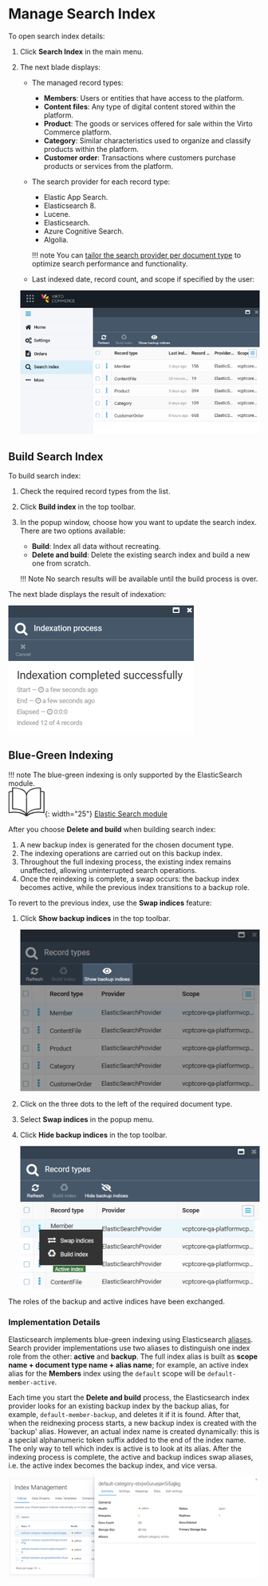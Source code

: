 # Manage Search Index

To open search index details:

1. Click **Search Index** in the main menu.
1. The next blade displays:
    * The managed record types:
        * **Members**: Users or entities that have access to the platform.
        * **Content files**: Any type of digital content stored within the platform.
        * **Product**: The goods or services offered for sale within the Virto Commerce platform.
        * **Category**: Similar characteristics used to organize and classify products within the platform.
        * **Customer order**: Transactions where customers purchase products or services from the platform.

    * The search provider for each record type:
        * Elastic App Search.
        * Elasticsearch 8.
        * Lucene.
        * Elasticsearch.
        * Azure Cognitive Search.
        * Algolia.

        !!! note
            You can [tailor the search provider per document type](https://docs.virtocommerce.org/platform/developer-guide/Configuration-Reference/appsettingsjson/#search) to optimize search performance and functionality.

    * Last indexed date, record count, and scope if specified by the user:

    ![Search index](media/open-search-index-module.png)

## Build Search Index

To build search index:

1. Check the required record types from the list.
1. Click **Build index** in the top toolbar.
1. In the popup window, choose how you want to update the search index. There are two options available:
    * **Build**: Index all data without recreating.
    * **Delete and build**: Delete the existing search index and build a new one from scratch. 
    
    !!! Note
        No search results will be available until the build process is over.

The next blade displays the result of indexation:

![Indexation result](media/indexation-result.png)

## Blue-Green Indexing

!!! note
    The blue-green indexing is only supported by the ElasticSearch module.<br>
    ![Readmore](media/readmore.png){: width="25"} [Elastic Search module](../elastic-search/overview.md)

After you choose **Delete and build** when building search index:

1. A new backup index is generated for the chosen document type.
1. The indexing operations are carried out on this backup index.
1. Throughout the full indexing process, the existing index remains unaffected, allowing uninterrupted search operations.
1. Once the reindexing is complete, a swap occurs: the backup index becomes active, while the previous index transitions to a backup role.

To revert to the previous index, use the **Swap indices** feature:

1. Click **Show backup indices** in the top toolbar.

    ![Backup indices](media/show-backup-indices.png)

1. Click on the three dots to the left of the required document type.
1. Select **Swap indices** in the popup menu.
1. Click **Hide backup indices** in the top toolbar.

    ![Three dots](media/three-dots.png)

The roles of the backup and active indices have been exchanged.

### Implementation Details

Elasticsearch implements blue-green indexing using Elasticsearch [aliases](https://www.elastic.co/guide/en/elasticsearch/reference/current/indices-aliases.html). Search provider implementations use two aliases to distinguish one index role from the other: **active** and **backup**. The full index alias is built as **scope name + document type name + alias name**; for example, an active index alias for the **Members** index using the `default` scope will be `default-member-active`.

Each time you start the **Delete and build** process, the Elasticsearch index provider looks for an existing backup index by the backup alias, for example, `default-member-backup`, and deletes it if it is found. After that, when the reidnexing process starts, a new backup index is created with the `backup' alias. However, an actual index name is created dynamically: this is a special alphanumeric token suffix added to the end of the index name. The only way to tell which index is active is to look at its alias. After the indexing process is complete, the active and backup indices swap aliases, i.e. the active index becomes the backup index, and vice versa.

![Kibana index alias](media/implementation.png)